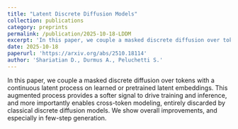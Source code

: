 ```yaml
---
title: "Latent Discrete Diffusion Models"
collection: publications
category: preprints
permalink: /publication/2025-10-18-LDDM
excerpt: 'In this paper, we couple a masked discrete diffusion over tokens with a continuous latent process on learned or pretrained latent embeddings. This augmented process provides a softer signal to drive training and inference, and more importantly enables cross-token modeling, entirely discarded by classical discrete diffusion models. We show overall improvements, and especially in few-step generation.'
date: 2025-10-18
paperurl: 'https://arxiv.org/abs/2510.18114'
author: 'Shariatian D., Durmus A., Peluchetti S.'
---
```


In this paper, we couple a masked discrete diffusion over tokens with a continuous latent process on learned or pretrained latent embeddings. This augmented process provides a softer signal to drive training and inference, and more importantly enables cross-token modeling, entirely discarded by classical discrete diffusion models. We show overall improvements, and especially in few-step generation.
